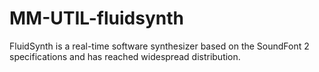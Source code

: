 MM-UTIL-fluidsynth
==================

FluidSynth is a real-time software synthesizer based on the SoundFont 2 specifications and has reached widespread distribution.
